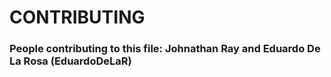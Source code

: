 # CONTRIBUTING
### People contributing to this file: Johnathan Ray and Eduardo De La Rosa (EduardoDeLaR)
